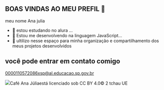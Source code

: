 ## BOAS VINDAS AO MEU PREFIL 👋

meu nome Ana julia

- 🔭 estou estudando no alura ...
- 🌱 Estou me desenvolvendo na linguagem JavaScript...
- 👯 ultilizo nesse espaço para minha organização e compartilhamento dos meus projetos desenvolvidos

## você pode entrar em contato comigo

0000110572086xsp@al.educacao.sp.gov.br

![](https://images.app.goo.gl/sF8BVm5TcwSR2b5WA)Café Ana Júliaestá licenciado sob CC BY 4.0© 2 tchau UE 



